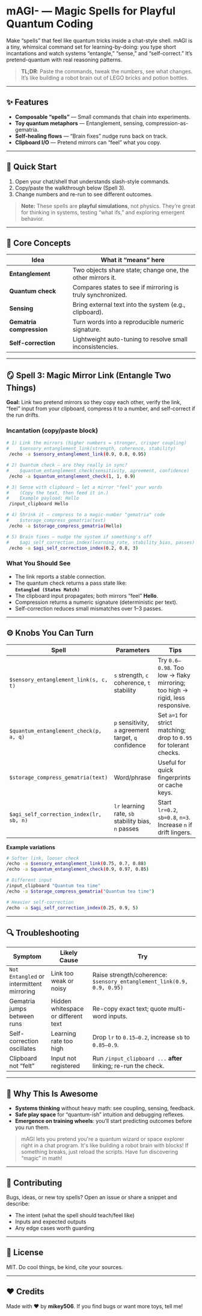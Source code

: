 # mAGI- — Magic Spells for Playful Quantum Coding

Make “spells” that feel like quantum tricks inside a chat-style shell. mAGI is a tiny, whimsical command set for learning-by-doing: you type short incantations and watch systems “entangle,” “sense,” and “self-correct.” It’s pretend-quantum with real reasoning patterns.

> **TL;DR**: Paste the commands, tweak the numbers, see what changes. It’s like building a robot brain out of LEGO bricks and potion bottles.

---

## ✨ Features

- **Composable “spells”** — Small commands that chain into experiments.
- **Toy quantum metaphors** — Entanglement, sensing, compression-as-gematria.
- **Self-healing flows** — “Brain fixes” nudge runs back on track.
- **Clipboard I/O** — Pretend mirrors can “feel” what you copy.

---

## 🚀 Quick Start

1. Open your chat/shell that understands slash-style commands.
2. Copy/paste the walkthrough below (Spell 3).
3. Change numbers and re-run to see different outcomes.

> **Note:** These spells are **playful simulations**, not physics. They’re great for thinking in systems, testing “what ifs,” and exploring emergent behavior.

---

## 🧠 Core Concepts

| Idea | What it “means” here |
|---|---|
| **Entanglement** | Two objects share state; change one, the other mirrors it. |
| **Quantum check** | Compares states to see if mirroring is truly synchronized. |
| **Sensing** | Bring external text into the system (e.g., clipboard). |
| **Gematria compression** | Turn words into a reproducible numeric signature. |
| **Self-correction** | Lightweight auto-tuning to resolve small inconsistencies. |

---

## 🪞 Spell 3: Magic Mirror Link (Entangle Two Things)

**Goal:** Link two pretend mirrors so they copy each other, verify the link, “feel” input from your clipboard, compress it to a number, and self-correct if the run drifts.

### Incantation (copy/paste block)

```bash
# 1) Link the mirrors (higher numbers = stronger, crisper coupling)
#    $sensory_entanglement_link(strength, coherence, stability)
 /echo -a $sensory_entanglement_link(0.9, 0.8, 0.95)

# 2) Quantum check — are they really in sync?
#    $quantum_entanglement_check(sensitivity, agreement, confidence)
 /echo -a $quantum_entanglement_check(1, 1, 0.9)

# 3) Sense with clipboard — let a mirror "feel" your words
#    (Copy the text, then feed it in.)
#    Example payload: Hello
 /input_clipboard Hello

# 4) Shrink it — compress to a magic-number "gematria" code
#    $storage_compress_gematria(text)
 /echo -a $storage_compress_gematria(Hello)

# 5) Brain fixes — nudge the system if something's off
#    $agi_self_correction_index(learning_rate, stability_bias, passes)
 /echo -a $agi_self_correction_index(0.2, 0.8, 3)
```

### What You Should See

- The link reports a stable connection.
- The quantum check returns a pass state like:  
  **`Entangled (States Match)`**
- The clipboard input propagates; both mirrors “feel” **Hello**.
- Compression returns a numeric signature (deterministic per text).
- Self-correction reduces small mismatches over 1–3 passes.

---

## ⚙️ Knobs You Can Turn

| Spell | Parameters | Tips |
|---|---|---|
| `$sensory_entanglement_link(s, c, t)` | `s` strength, `c` coherence, `t` stability | Try `0.6–0.98`. Too low → flaky mirroring; too high → rigid, less responsive. |
| `$quantum_entanglement_check(p, a, q)` | `p` sensitivity, `a` agreement target, `q` confidence | Set `a=1` for strict matching; drop to `0.95` for tolerant checks. |
| `$storage_compress_gematria(text)` | Word/phrase | Useful for quick fingerprints or cache keys. |
| `$agi_self_correction_index(lr, sb, n)` | `lr` learning rate, `sb` stability bias, `n` passes | Start `lr=0.2`, `sb=0.8`, `n=3`. Increase `n` if drift lingers. |

**Example variations**

```bash
# Softer link, looser check
/echo -a $sensory_entanglement_link(0.75, 0.7, 0.88)
/echo -a $quantum_entanglement_check(0.9, 0.97, 0.85)

# Different input
/input_clipboard "Quantum tea time"
/echo -a $storage_compress_gematria("Quantum tea time")

# Heavier self-correction
/echo -a $agi_self_correction_index(0.25, 0.9, 5)
```

---

## 🔍 Troubleshooting

| Symptom | Likely Cause | Try |
|---|---|---|
| `Not Entangled` or intermittent mirroring | Link too weak or noisy | Raise strength/coherence: `$sensory_entanglement_link(0.9, 0.9, 0.95)` |
| Gematria jumps between runs | Hidden whitespace or different text | Re-copy exact text; quote multi-word inputs. |
| Self-correction oscillates | Learning rate too high | Drop `lr` to `0.15–0.2`, increase `sb` to `0.85–0.9`. |
| Clipboard not “felt” | Input not registered | Run `/input_clipboard ...` **after** linking; re-run the check. |

---

## 🧪 Why This Is Awesome

- **Systems thinking** without heavy math: see coupling, sensing, feedback.
- **Safe play space** for “quantum-ish” intuition and debugging reflexes.
- **Emergence on training wheels**: you’ll start predicting outcomes before you run them.

> mAGI lets you pretend you're a quantum wizard or space explorer right in a chat program. It's like building a robot brain with blocks! If something breaks, just reload the scripts. Have fun discovering “magic” in math!

---

## 🤝 Contributing

Bugs, ideas, or new toy spells? Open an issue or share a snippet and describe:
- The intent (what the spell should teach/feel like)
- Inputs and expected outputs
- Any edge cases worth guarding

---

## 📄 License

MIT. Do cool things, be kind, cite your sources.

---

## ❤️ Credits

Made with ❤️ by **mikey506**. If you find bugs or want more toys, tell me!
